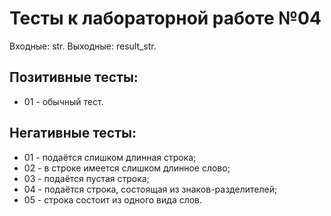 # Тесты к лабораторной работе №04

Входные: str.
Выходные: result_str.

## Позитивные тесты:
- 01 - обычный тест.

## Негативные тесты:
- 01 - подаётся слишком длинная строка;
- 02 - в строке имеется слишком длинное слово;
- 03 - подаётся пустая строка;
- 04 - подаётся строка, состоящая из знаков-разделителей;
- 05 - строка состоит из одного вида слов.